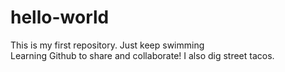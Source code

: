 # hello-world
This is my first repository.  Just keep swimming  
Learning Github to share and collaborate!  I also dig street tacos.


